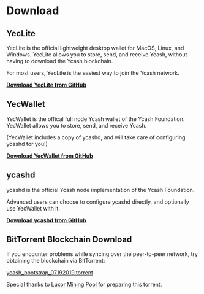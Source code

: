 # Download

## YecLite

YecLite is the official lightweight desktop wallet for MacOS, Linux, and Windows. YecLite allows you to store, send, and receive Ycash, without having to download the Ycash blockchain.

For most users, YecLite is the easiest way to join the Ycash network.

**[Download YecLite from GitHub](https://github.com/ycashfoundation/yeclite/releases)**

## YecWallet

YecWallet is the offical full node Ycash wallet of the Ycash Foundation. YecWallet allows you to store, send, and receive Ycash.

(YecWallet includes a copy of ycashd, and will take care of configuring ycashd for you!)

**[Download YecWallet from GitHub](https://github.com/ycashfoundation/yecwallet/releases)**

## ycashd

ycashd is the official Ycash node implementation of the Ycash Foundation.

Advanced users can choose to configure ycashd directly, and optionally use YecWallet with it.

**[Download ycashd from GitHub](https://github.com/ycashfoundation/ycash/releases)**

## BitTorrent Blockchain Download

If you encounter problems while syncing over the peer-to-peer network, try obtaining the blockchain via BitTorrent:

[ycash_bootstrap_07192019.torrent](/ycash_bootstrap_07192019.torrent)

Special thanks to [Luxor Mining Pool](https://mining.luxor.tech/) for preparing this torrent.

